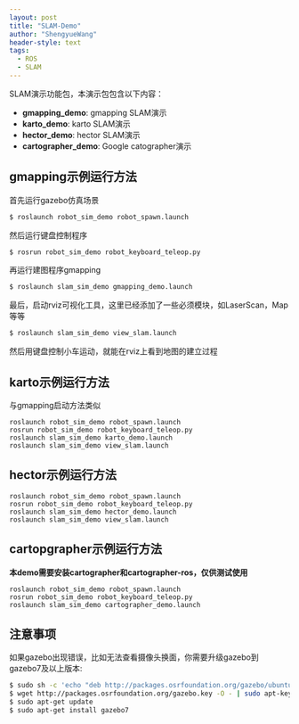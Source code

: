 ```yaml
---
layout: post
title: "SLAM-Demo"
author: "ShengyueWang"
header-style: text
tags:
  - ROS 
  - SLAM
---
```


SLAM演示功能包，本演示包包含以下内容：

* **gmapping_demo**: gmapping SLAM演示
* **karto_demo**: karto SLAM演示
* **hector_demo**: hector SLAM演示
* **cartographer_demo**: Google catographer演示


## gmapping示例运行方法

首先运行gazebo仿真场景

```sh
$ roslaunch robot_sim_demo robot_spawn.launch
```

然后运行键盘控制程序

```sh
$ rosrun robot_sim_demo robot_keyboard_teleop.py
```

再运行建图程序gmapping

```sh
$ roslaunch slam_sim_demo gmapping_demo.launch
```

最后，启动rviz可视化工具，这里已经添加了一些必须模块，如LaserScan，Map等等

```sh
$ roslaunch slam_sim_demo view_slam.launch
```

然后用键盘控制小车运动，就能在rviz上看到地图的建立过程


## karto示例运行方法

与gmapping启动方法类似

	roslaunch robot_sim_demo robot_spawn.launch
	rosrun robot_sim_demo robot_keyboard_teleop.py
	roslaunch slam_sim_demo karto_demo.launch
	roslaunch slam_sim_demo view_slam.launch

## hector示例运行方法

	roslaunch robot_sim_demo robot_spawn.launch
	rosrun robot_sim_demo robot_keyboard_teleop.py
	roslaunch slam_sim_demo hector_demo.launch
	roslaunch slam_sim_demo view_slam.launch

## cartopgrapher示例运行方法

**本demo需要安装cartographer和cartographer-ros，仅供测试使用**

	roslaunch robot_sim_demo robot_spawn.launch
	rosrun robot_sim_demo robot_keyboard_teleop.py
	roslaunch slam_sim_demo cartographer_demo.launch


## 注意事项
如果gazebo出现错误，比如无法查看摄像头换面，你需要升级gazebo到gazebo7及以上版本:
```sh
$ sudo sh -c 'echo "deb http://packages.osrfoundation.org/gazebo/ubuntu-stable `lsb_release -cs` main" > /etc/apt/sources.list.d/gazebo-stable.list'
$ wget http://packages.osrfoundation.org/gazebo.key -O - | sudo apt-key add -
$ sudo apt-get update
$ sudo apt-get install gazebo7
```
